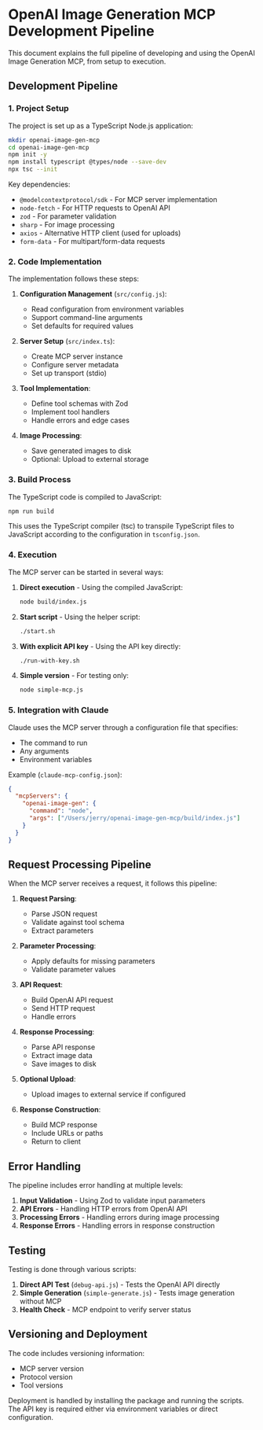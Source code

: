# OpenAI Image Generation MCP Development Pipeline

This document explains the full pipeline of developing and using the OpenAI Image Generation MCP, from setup to execution.

## Development Pipeline

### 1. Project Setup

The project is set up as a TypeScript Node.js application:

```bash
mkdir openai-image-gen-mcp
cd openai-image-gen-mcp
npm init -y
npm install typescript @types/node --save-dev
npx tsc --init
```

Key dependencies:
- `@modelcontextprotocol/sdk` - For MCP server implementation
- `node-fetch` - For HTTP requests to OpenAI API
- `zod` - For parameter validation
- `sharp` - For image processing
- `axios` - Alternative HTTP client (used for uploads)
- `form-data` - For multipart/form-data requests

### 2. Code Implementation

The implementation follows these steps:

1. **Configuration Management** (`src/config.js`):
   - Read configuration from environment variables
   - Support command-line arguments
   - Set defaults for required values

2. **Server Setup** (`src/index.ts`):
   - Create MCP server instance
   - Configure server metadata
   - Set up transport (stdio)

3. **Tool Implementation**:
   - Define tool schemas with Zod
   - Implement tool handlers
   - Handle errors and edge cases

4. **Image Processing**:
   - Save generated images to disk
   - Optional: Upload to external storage

### 3. Build Process

The TypeScript code is compiled to JavaScript:

```bash
npm run build
```

This uses the TypeScript compiler (tsc) to transpile TypeScript files to JavaScript according to the configuration in `tsconfig.json`.

### 4. Execution

The MCP server can be started in several ways:

1. **Direct execution** - Using the compiled JavaScript:
   ```bash
   node build/index.js
   ```

2. **Start script** - Using the helper script:
   ```bash
   ./start.sh
   ```

3. **With explicit API key** - Using the API key directly:
   ```bash
   ./run-with-key.sh
   ```

4. **Simple version** - For testing only:
   ```bash
   node simple-mcp.js
   ```

### 5. Integration with Claude

Claude uses the MCP server through a configuration file that specifies:
- The command to run
- Any arguments
- Environment variables

Example (`claude-mcp-config.json`):
```json
{
  "mcpServers": {
    "openai-image-gen": {
      "command": "node",
      "args": ["/Users/jerry/openai-image-gen-mcp/build/index.js"]
    }
  }
}
```

## Request Processing Pipeline

When the MCP server receives a request, it follows this pipeline:

1. **Request Parsing**:
   - Parse JSON request
   - Validate against tool schema
   - Extract parameters

2. **Parameter Processing**:
   - Apply defaults for missing parameters
   - Validate parameter values

3. **API Request**:
   - Build OpenAI API request
   - Send HTTP request
   - Handle errors

4. **Response Processing**:
   - Parse API response
   - Extract image data
   - Save images to disk

5. **Optional Upload**:
   - Upload images to external service if configured

6. **Response Construction**:
   - Build MCP response
   - Include URLs or paths
   - Return to client

## Error Handling

The pipeline includes error handling at multiple levels:

1. **Input Validation** - Using Zod to validate input parameters
2. **API Errors** - Handling HTTP errors from OpenAI API
3. **Processing Errors** - Handling errors during image processing
4. **Response Errors** - Handling errors in response construction

## Testing

Testing is done through various scripts:

1. **Direct API Test** (`debug-api.js`) - Tests the OpenAI API directly
2. **Simple Generation** (`simple-generate.js`) - Tests image generation without MCP
3. **Health Check** - MCP endpoint to verify server status

## Versioning and Deployment

The code includes versioning information:
- MCP server version
- Protocol version
- Tool versions

Deployment is handled by installing the package and running the scripts. The API key is required either via environment variables or direct configuration.
